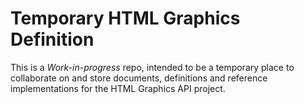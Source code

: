# Temporary HTML Graphics Definition

This is a _Work-in-progress_ repo, intended to be a temporary place to collaborate on and store documents, definitions and reference implementations
for the HTML Graphics API project.


